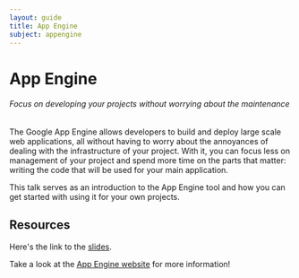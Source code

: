 ```yaml
---
layout: guide
title: App Engine
subject: appengine
---
```


# App Engine

###### Focus on developing your projects without worrying about the maintenance
The Google App Engine allows developers to build and deploy large scale web applications,
all without having to worry about the annoyances of dealing with the infrastructure of
your project. With it, you can focus less on management of your project and spend more time
on the parts that matter: writing the code that will be used for your main application.

This talk serves as an introduction to the App Engine tool and how you can get started
with using it for your own projects.

## Resources
Here's the link to the [slides](https://docs.google.com/presentation/d/19EJDzdDuHyNIgk_SmSBzn01-4zAbqDHTvJ3v2QgjXjY/mobilepresent?slide=id.g45e4b4956f_0_70).

Take a look at the [App Engine website](https://cloud.google.com/appengine) for more information!
